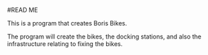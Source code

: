 #READ ME

This is a program that creates Boris Bikes.

The program will create the bikes, the docking stations, and also the infrastructure relating to fixing the bikes.
